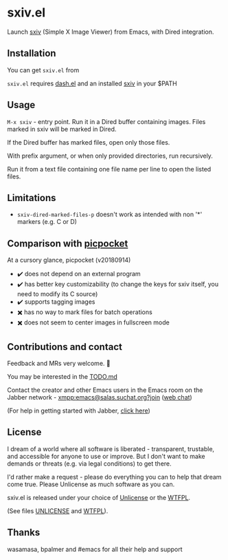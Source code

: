 # sxiv.el
Launch [sxiv](https://github.com/muennich/sxiv) (Simple X Image Viewer) from Emacs, with Dired integration.

## Installation
You can get `sxiv.el` from

`sxiv.el` requires [dash.el](https://github.com/magnars/dash.el) and an installed [sxiv](https://github.com/muennich/sxiv) in your $PATH

## Usage
`M-x sxiv` - entry point. Run it in a Dired buffer containing images. Files marked in sxiv will be marked in Dired.

If the Dired buffer has marked files, open only those files.

With prefix argument, or when only provided directories, run recursively.

Run it from a text file containing one file name per line to open the listed files.

## Limitations
* `sxiv-dired-marked-files-p` doesn't work as intended with non '*' markers (e.g. C or D)

## Comparison with [picpocket](https://github.com/johanclaesson/picpocket)
At a cursory glance, picpocket (v20180914)
* ✔️ does not depend on an external program
* ✔️ has better key customizability (to change the keys for sxiv itself, you need to modify its C source)
* ✔️ supports tagging images
* ✖️ has no way to mark files for batch operations
* ✖️ does not seem to center images in fullscreen mode

## Contributions and contact
Feedback and MRs very welcome. 🙂

You may be interested in the [TODO.md](TODO.md)

Contact the creator and other Emacs users in the Emacs room on the Jabber network - [xmpp:emacs@salas.suchat.org?join](xmpp:emacs@salas.suchat.org?join) ([web chat](https://inverse.chat/#converse/room?jid=emacs@salas.suchat.org))

(For help in getting started with Jabber, [click here](https://xmpp.org/getting-started/))

## License
I dream of a world where all software is liberated - transparent, trustable, and accessible for anyone to use or improve. But I don't want to make demands or threats (e.g. via legal conditions) to get there.

I'd rather make a request - please do everything you can to help that dream come true. Please Unlicense as much software as you can.

sxiv.el is released under your choice of [Unlicense](https://unlicense.org/) or the [WTFPL](http://www.wtfpl.net/).

(See files [UNLICENSE](UNLICENSE) and [WTFPL](WTFPL)).

## Thanks
wasamasa, bpalmer and #emacs for all their help and support
